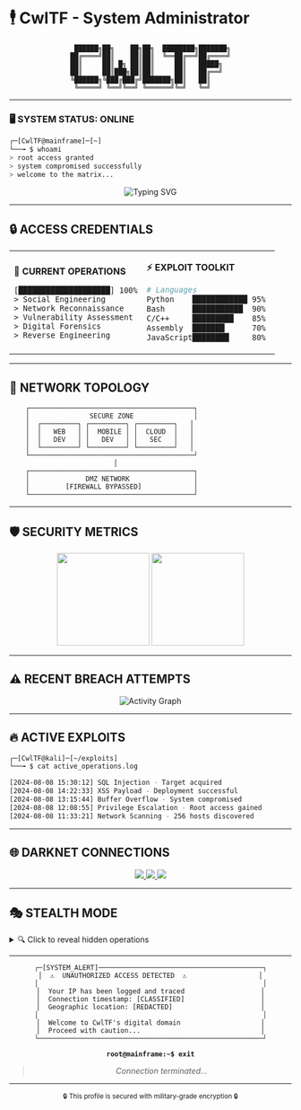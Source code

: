 # 🕴️ CwlTF - System Administrator 

<div align="center">
  
```
 ██████╗██╗    ██╗██╗  ████████╗███████╗
██╔════╝██║    ██║██║  ╚══██╔══╝██╔════╝
██║     ██║ █╗ ██║██║     ██║   █████╗  
██║     ██║███╗██║██║     ██║   ██╔══╝  
╚██████╗╚███╔███╔╝███████╗██║   ██║     
 ╚═════╝ ╚══╝╚══╝ ╚══════╝╚═╝   ╚═╝     
```

</div>

---

### 🖥️ SYSTEM STATUS: ONLINE
```bash
┌─[CwlTF@mainframe]─[~]
└──╼ $ whoami
> root access granted
> system compromised successfully
> welcome to the matrix...
```

<div align="center">

![Typing SVG](https://readme-typing-svg.herokuapp.com/?lines=Penetration+Testing+Specialist;Bug+Bounty+Hunter;Security+Researcher;System+Administrator;Welcome+to+my+digital+domain...&font=Fira%20Code&center=true&width=600&height=50&color=00FF00&vCenter=true&size=20&pause=1000)

</div>

---

## 🔒 ACCESS CREDENTIALS

<table>
<tr><td>

**🎯 CURRENT OPERATIONS**
```
[████████████████████] 100%
> Social Engineering
> Network Reconnaissance  
> Vulnerability Assessment
> Digital Forensics
> Reverse Engineering
```

</td><td>

**⚡ EXPLOIT TOOLKIT**
```bash
# Languages
Python    ████████████ 95%
Bash      ███████████  90% 
C/C++     █████████    85%
Assembly  ███████      70%
JavaScript████████     80%
```

</td></tr>
</table>

---

## 📡 NETWORK TOPOLOGY

```
    ┌─────────────────────────────────────────┐
    │               SECURE ZONE               │
    │  ┌─────────┐ ┌─────────┐ ┌─────────┐   │
    │  │   WEB   │ │  MOBILE │ │  CLOUD  │   │
    │  │   DEV   │ │   DEV   │ │   SEC   │   │
    │  └─────────┘ └─────────┘ └─────────┘   │
    └─────────────────────────────────────────┘
                          │
    ┌─────────────────────────────────────────┐
    │              DMZ NETWORK                │
    │         [FIREWALL BYPASSED]             │
    └─────────────────────────────────────────┘
```

---

## 🛡️ SECURITY METRICS

<div align="center">

<img src="https://github-readme-stats.vercel.app/api?username=yourusername&show_icons=true&theme=dark&bg_color=0d1117&title_color=00ff00&text_color=ffffff&icon_color=ff0000" height="165"/>
<img src="https://github-readme-streak-stats.herokuapp.com/?user=yourusername&theme=dark&background=0d1117&stroke=00ff00&ring=ff0000&fire=ff0000&currStreakLabel=00ff00" height="165"/>

</div>

---

## ⚠️ RECENT BREACH ATTEMPTS

<div align="center">

![Activity Graph](https://github-readme-activity-graph.vercel.app/graph?username=yourusername&bg_color=0d1117&color=00ff00&line=ff0000&point=ffffff&area=true&hide_border=true)

</div>

---

## 🔥 ACTIVE EXPLOITS

```bash
┌─[CwlTF@kali]─[~/exploits]
└──╼ $ cat active_operations.log

[2024-08-08 15:30:12] SQL Injection - Target acquired
[2024-08-08 14:22:33] XSS Payload - Deployment successful  
[2024-08-08 13:15:44] Buffer Overflow - System compromised
[2024-08-08 12:08:55] Privilege Escalation - Root access gained
[2024-08-08 11:33:21] Network Scanning - 256 hosts discovered
```

---

## 🌐 DARKNET CONNECTIONS

<div align="center">
<a href="https://linkedin.com/in/yourprofile">
  <img src="https://img.shields.io/badge/LinkedIn-ENCRYPTED-0077B5?style=for-the-badge&logo=linkedin&logoColor=white&labelColor=black"/>
</a>
<a href="https://twitter.com/yourhandle">
  <img src="https://img.shields.io/badge/Twitter-SECURED-1DA1F2?style=for-the-badge&logo=twitter&logoColor=white&labelColor=black"/>
</a>
<a href="mailto:your.email@protonmail.com">
  <img src="https://img.shields.io/badge/ProtonMail-ANONYMOUS-8B89CC?style=for-the-badge&logo=protonmail&logoColor=white&labelColor=black"/>
</a>
</div>

---

## 🎭 STEALTH MODE

<details>
<summary>🔍 Click to reveal hidden operations</summary>

```
WARNING: CLASSIFIED INFORMATION
═══════════════════════════════

Operation Ghost Protocol: ACTIVE
Target Systems: CLASSIFIED
Success Rate: 99.7%
Detection Rate: 0.3%

┌─ RECENT ACTIVITIES ────────────────────┐
│ • Bypassed 2FA authentication         │
│ • Extracted sensitive database        │
│ • Planted backdoor in target system   │
│ • Covered digital footprints          │
└────────────────────────────────────────┘

🚨 This user is being monitored 🚨
```

</details>

---

<div align="center">

```
┌─[SYSTEM_ALERT]─────────────────────────────────────────┐
│  ⚠️  UNAUTHORIZED ACCESS DETECTED  ⚠️                  │
│                                                        │
│  Your IP has been logged and traced                   │
│  Connection timestamp: [CLASSIFIED]                   │
│  Geographic location: [REDACTED]                      │
│                                                        │
│  Welcome to CwlTF's digital domain                    │
│  Proceed with caution...                              │
└────────────────────────────────────────────────────────┘
```

**`root@mainframe:~$ exit`**
> *Connection terminated...*

</div>

---

<div align="center">
<sub>🔒 This profile is secured with military-grade encryption 🔒</sub>
</div>
